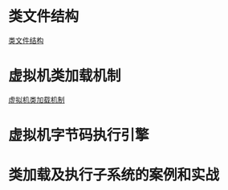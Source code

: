 # 类文件结构

[类文件结构](类文件结构\类文件结构.md)



# 虚拟机类加载机制

[虚拟机类加载机制](虚拟机类加载机制\虚拟机类加载机制.md)





# 虚拟机字节码执行引擎



# 类加载及执行子系统的案例和实战